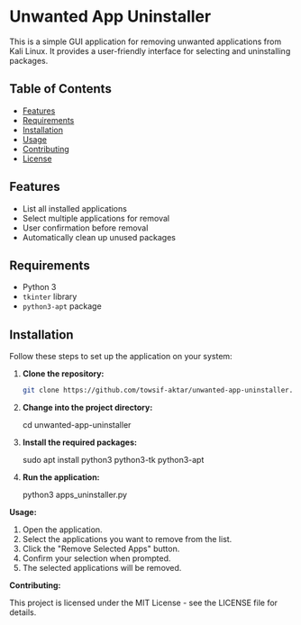 # Unwanted App Uninstaller

This is a simple GUI application for removing unwanted applications from Kali Linux. It provides a user-friendly interface for selecting and uninstalling packages.

## Table of Contents

- [Features](#features)
- [Requirements](#requirements)
- [Installation](#installation)
- [Usage](#usage)
- [Contributing](#contributing)
- [License](#license)

## Features

- List all installed applications
- Select multiple applications for removal
- User confirmation before removal
- Automatically clean up unused packages

## Requirements

- Python 3
- `tkinter` library
- `python3-apt` package

## Installation

Follow these steps to set up the application on your system:

1. **Clone the repository:**

   ```bash
   git clone https://github.com/towsif-aktar/unwanted-app-uninstaller.git


2. **Change into the project directory:**

   cd unwanted-app-uninstaller

3. **Install the required packages:**

   sudo apt install python3 python3-tk python3-apt

4. **Run the application:**

   python3 apps_uninstaller.py


**Usage:**

1. Open the application.
2. Select the applications you want to remove from the list.
3. Click the "Remove Selected Apps" button.
4. Confirm your selection when prompted.
5. The selected applications will be removed.


**Contributing:**

This project is licensed under the MIT License - see the LICENSE file for details.



